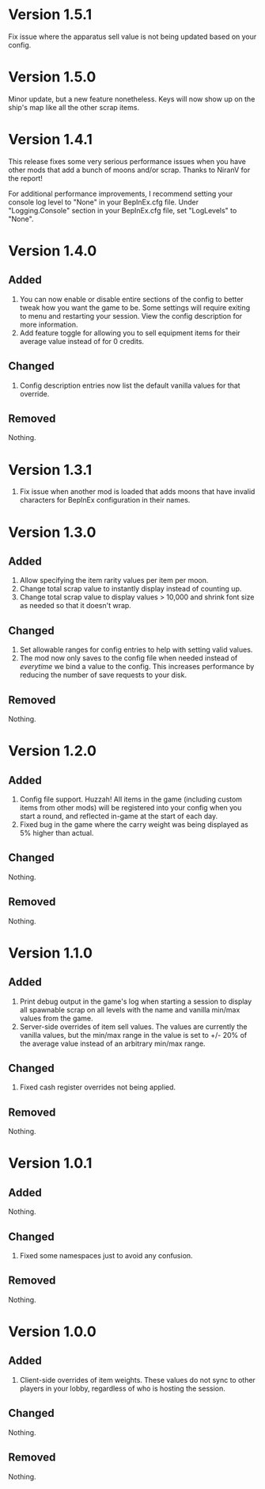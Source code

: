 # Version 1.5.1

Fix issue where the apparatus sell value is not being updated based on your config.

# Version 1.5.0

Minor update, but a new feature nonetheless. Keys will now show up on the ship's map like all the other scrap items.

# Version 1.4.1

This release fixes some very serious performance issues when you have other mods that add a bunch of moons and/or scrap.
Thanks to NiranV for the report!

For additional performance improvements, I recommend setting your console log level to "None" in your BepInEx.cfg file.
Under "Logging.Console" section in your BepInEx.cfg file, set "LogLevels" to "None".

# Version 1.4.0

## Added

1. You can now enable or disable entire sections of the config to better tweak how you want the game to be. Some
   settings will require exiting to menu and restarting your session. View the config description for more information.
2. Add feature toggle for allowing you to sell equipment items for their average value instead of for 0 credits.

## Changed

1. Config description entries now list the default vanilla values for that override.

## Removed

Nothing.

# Version 1.3.1

1. Fix issue when another mod is loaded that adds moons that have invalid characters for BepInEx configuration in their
   names.

# Version 1.3.0

## Added

1. Allow specifying the item rarity values per item per moon.
2. Change total scrap value to instantly display instead of counting up.
3. Change total scrap value to display values > 10,000 and shrink font size as needed so that it doesn't wrap.

## Changed

1. Set allowable ranges for config entries to help with setting valid values.
2. The mod now only saves to the config file when needed instead of _everytime_ we bind a value to the config. This
   increases performance by reducing the number of save requests to your disk.

## Removed

Nothing.

# Version 1.2.0

## Added

1. Config file support. Huzzah! All items in the game (including custom items from other mods) will be registered into
   your config when you start a round, and reflected in-game at the start of each day.
2. Fixed bug in the game where the carry weight was being displayed as 5% higher than actual.

## Changed

Nothing.

## Removed

Nothing.

# Version 1.1.0

## Added

1. Print debug output in the game's log when starting a session to display all spawnable scrap on all levels with the
   name and vanilla min/max values from the game.
2. Server-side overrides of item sell values. The values are currently the vanilla values, but the min/max range in the
   value is set to +/- 20% of the average value instead of an arbitrary min/max range.

## Changed

1. Fixed cash register overrides not being applied.

## Removed

Nothing.

# Version 1.0.1

## Added

Nothing.

## Changed

1. Fixed some namespaces just to avoid any confusion.

## Removed

Nothing.

# Version 1.0.0

## Added

1. Client-side overrides of item weights. These values do not sync to other players in your lobby, regardless of who is
   hosting the session.

## Changed

Nothing.

## Removed

Nothing.